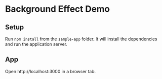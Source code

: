 # Background Effect Demo

## Setup

Run `npm install` from the `sample-app` folder. It will install the dependencies and run the application server.

## App

Open http://localhost:3000 in a browser tab.
